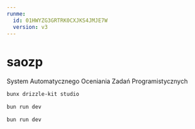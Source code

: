 ```yaml
---
runme:
  id: 01HWYZG3GRTRK0CXJKS4JMJE7W
  version: v3
---
```


# saozp

System Automatycznego Oceniania Zadań Programistycznych

```bash {"cwd":"./backend","id":"01HWYZG3GRTRK0CXJKS3YR5SVT","name":"Drizzle Studio"}
bunx drizzle-kit studio
```

```bash {"cwd":"./frontend","id":"01HWZEJ5D5R2RRXYX0ESF3XJKT","name":"frontend"}
bun run dev
```

```bash {"cwd":"./backend","id":"01HWZEK15FPBBTCPHDQV63KNF3"}
bun run dev
```
